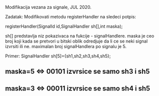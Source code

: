 Modifikacija vezana za signale, JUL 2020.

Zadatak:
Modifikovati metodu registerHandler na sledeci potpis:

registerHandler(SignalId id,SignalHandler sh[],int maska);

sh[] predstavlja niz pokazivaca na fukcije - signalHandlere.
maska je ceo broj koji kada se pretvori u bitski oblik odredjuje da li ce se neki signal izvrsiti ili ne.
maximalan broj signalHandlera po signalu je 5.

Primer:
SignalHandler sh[5]={sh1,sh2,sh3,sh4,sh5};

maska=5 <=> 00101
izvrsice se samo sh3 i sh5
------------------------------
maska=3 <=> 00011
izvrsice se samo sh4 i sh5
------------------------------
